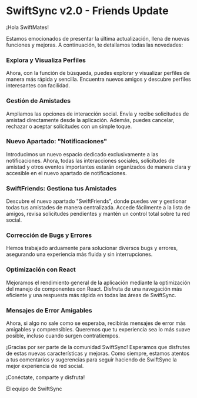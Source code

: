 
# SwiftSync v2.0 - Friends Update

¡Hola SwiftMates!

Estamos emocionados de presentar la última actualización, llena de nuevas funciones y mejoras. A continuación, te detallamos todas las novedades:

### Explora y Visualiza Perfiles
Ahora, con la función de búsqueda, puedes explorar y visualizar perfiles de manera más rápida y sencilla. Encuentra nuevos amigos y descubre perfiles interesantes con facilidad.

### Gestión de Amistades
Ampliamos las opciones de interacción social. Envía y recibe solicitudes de amistad directamente desde la aplicación. Además, puedes cancelar, rechazar o aceptar solicitudes con un simple toque.

### Nuevo Apartado: "Notificaciones"
Introducimos un nuevo espacio dedicado exclusivamente a las notificaciones. Ahora, todas las interacciones sociales, solicitudes de amistad y otros eventos importantes estarán organizados de manera clara y accesible en el nuevo apartado de notificaciones.

### SwiftFriends: Gestiona tus Amistades
Descubre el nuevo apartado "SwiftFriends", donde puedes ver y gestionar todas tus amistades de manera centralizada. Accede fácilmente a la lista de amigos, revisa solicitudes pendientes y mantén un control total sobre tu red social.

### Corrección de Bugs y Errores
Hemos trabajado arduamente para solucionar diversos bugs y errores, asegurando una experiencia más fluida y sin interrupciones.

### Optimización con React
Mejoramos el rendimiento general de la aplicación mediante la optimización del manejo de componentes con React. Disfruta de una navegación más eficiente y una respuesta más rápida en todas las áreas de SwiftSync.

### Mensajes de Error Amigables
Ahora, si algo no sale como se esperaba, recibirás mensajes de error más amigables y comprensibles. Queremos que tu experiencia sea lo más suave posible, incluso cuando surgen contratiempos.

¡Gracias por ser parte de la comunidad SwiftSync! Esperamos que disfrutes de estas nuevas características y mejoras. Como siempre, estamos atentos a tus comentarios y sugerencias para seguir haciendo de SwiftSync la mejor experiencia de red social.

¡Conéctate, comparte y disfruta!

El equipo de SwiftSync

